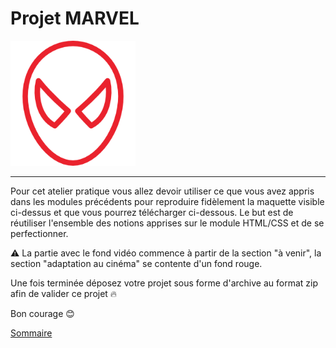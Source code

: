 # Projet MARVEL

<img src="./img/spiderman.png" title="Projet MARVEL" alt="projet_marvel project illustration" width="200"/>
<hr>

Pour cet atelier pratique vous allez devoir utiliser ce que vous avez appris dans les modules précédents pour reproduire fidèlement la maquette visible ci-dessus et que vous pourrez télécharger ci-dessous.
Le but est de réutiliser l'ensemble des notions apprises sur le module HTML/CSS et de se perfectionner.

⚠️ La partie avec le fond vidéo commence à partir de la section "à venir", la section "adaptation au cinéma" se contente d'un fond rouge.

Une fois terminée déposez votre projet sous forme d'archive au format zip afin de valider ce projet 🔥

Bon courage 😊

[Sommaire](../)